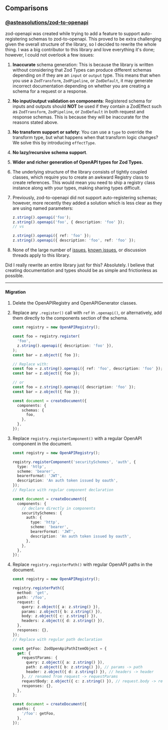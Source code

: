 ## Comparisons

### [@asteasolutions/zod-to-openapi](https://github.com/asteasolutions/zod-to-openapi)

zod-openapi was created while trying to add a feature to support auto-registering schemas to zod-to-openapi. This proved to be extra challenging given the overall structure of the library, so I decided to rewrite the whole thing. I was a big contributor to this library and love everything it's done; however, I could not overlook a few issues:

1. **Inaccurate** schema generation: This is because the library is written without considering that Zod Types can produce different schemas depending on if they are an `input` or `output` type. This means that when you use a `ZodTransform`, `ZodPipeline`, or `ZodDefault`, it may generate incorrect documentation depending on whether you are creating a schema for a request or a response.

2. **No input/output validation on components**: Registered schema for inputs and outputs should **NOT** be used if they contain a ZodEffect such as `ZodTransform`, `ZodPipeline`, or `ZodDefault` in both request and response schemas. This is because they will be inaccurate for the reasons stated above.

3. **No transform support or safety**: You can use a `type` to override the transform type, but what happens when that transform logic changes? We solve this by introducing `effectType`.

4. **No lazy/recursive schema support**.

5. **Wider and richer generation of OpenAPI types for Zod Types.**

6. The underlying structure of the library consists of tightly coupled classes, which require you to create an awkward Registry class to create references. This would mean you need to ship a registry class instance along with your types, making sharing types difficult.

7. Previously, zod-to-openapi did not support auto-registering schemas; however, more recently they added a solution which is less clear as they are using named parameters:

   ```ts
   z.string().openapi('foo');
   z.string().openapi('foo', { description: 'foo' });
   // vs

   z.string().openapi({ ref: 'foo' });
   z.string().openapi({ description: 'foo', ref: 'foo' });
   ```

8. None of the large number of [issues](https://github.com/asteasolutions/zod-to-openapi/issues), [known issues](https://github.com/asteasolutions/zod-to-openapi#known-issues), or discussion threads apply to this library.

Did I really rewrite an entire library just for this? Absolutely. I believe that creating documentation and types should be as simple and frictionless as possible.

---

#### Migration

1. Delete the OpenAPIRegistry and OpenAPIGenerator classes.
2. Replace any `.register()` call with `ref` in `.openapi()`, or alternatively, add them directly to the components section of the schema.

   ```ts
   const registry = new OpenAPIRegistry();

   const foo = registry.register(
     'foo',
     z.string().openapi({ description: 'foo' }),
   );
   const bar = z.object({ foo });

   // Replace with:
   const foo = z.string().openapi({ ref: 'foo', description: 'foo' });
   const bar = z.object({ foo });

   // or
   const foo = z.string().openapi({ description: 'foo' });
   const bar = z.object({ foo });

   const document = createDocument({
     components: {
       schemas: {
         foo,
       },
     },
   });
   ```

3. Replace `registry.registerComponent()` with a regular OpenAPI component in the document.

   ```ts
   const registry = new OpenAPIRegistry();

   registry.registerComponent('securitySchemes', 'auth', {
     type: 'http',
     scheme: 'bearer',
     bearerFormat: 'JWT',
     description: 'An auth token issued by oauth',
   });
   // Replace with regular component declaration

   const document = createDocument({
     components: {
       // declare directly in components
       securitySchemes: {
         auth: {
           type: 'http',
           scheme: 'bearer',
           bearerFormat: 'JWT',
           description: 'An auth token issued by oauth',
         },
       },
     },
   });
   ```

4. Replace `registry.registerPath()` with regular OpenAPI paths in the document.

   ```ts
   const registry = new OpenAPIRegistry();

   registry.registerPath({
     method: 'get',
     path: '/foo',
     request: {
       query: z.object({ a: z.string() }),
       params: z.object({ b: z.string() }),
       body: z.object({ c: z.string() }),
       headers: z.object({ d: z.string() }),
     },
     responses: {},
   });
   // Replace with regular path declaration

   const getFoo: ZodOpenApiPathItemObject = {
     get: {
       requestParams: {
         query: z.object({ a: z.string() }),
         path: z.object({ b: z.string() }), // params -> path
         header: z.object({ d: z.string() }), // headers -> header
       }, // renamed from request -> requestParams
       requestBody: z.object({ c: z.string() }), // request.body -> requestBody
       responses: {},
     },
   };

   const document = createDocument({
     paths: {
       '/foo': getFoo,
     },
   });
   ```
